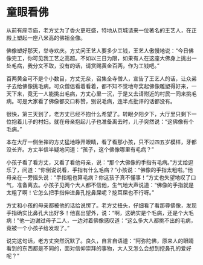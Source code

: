 # 童眼看佛

从前有座寺庙，老方丈为了香火更旺盛，特地从京城请来一位著名的王艺人，在正殿上塑起一座八米高的佛祖金像。 

佛像塑好那天，举寺欢庆。方丈问王艺人要多少工钱，王艺人傲慢地说：“今日佛像完工，你可见我工艺之高超。不如以三日为限，如果有人在这座大佛身上挑出一处毛病，我分文不取，没有的话，请赏赐黄金百两，作为工钱吧。” 

百两黄金可不是个小数目，方丈无奈，召集全寺僧人，宣告了王艺人的话，让众弟子去给佛像挑毛病。可众僧侣看着看着，都不知不觉地夸奖起佛像雕塑得好来，一天下来，竟无一人能挑出毛病，方丈心里一沉，于是又去请附近的村民一同来挑毛病。可是大家看了佛像都交口称赞，别说毛病，连半点批评的话都没有。 

很快，第三天到了，老方丈已经不抱什么希望了。转眼夕阳夕下，大厅里只剩下一位抱着儿子的村妇。就在母亲抱起儿子也准备离去时，儿子突然说：“这佛像有个毛病。” 

本在大厅一侧坐禅的方丈猛地睁开眼睛，看了看那小孩，只不过四五岁模样，牙都没长齐。方丈半信半疑地问道：“孩子，这个佛像哪里有毛病？” 

小孩子看了看方丈，又看了看他母亲，说：“那个大佛像的手指有毛病。”方丈给逗乐了，问道：“你倒说说看，手指有什么毛病？”小孩说：“佛像的手指太粗啦。”他母亲在一旁摇头说：“手指粗也算毛病？你这孩子真不懂事！”方丈也失望地叹了口气，准备离去。小孩子见两个大人都不信他，生气地大声说道：“佛像的手指就是太粗了啊！它怎么把手指伸进鼻孔挖鼻屎呢？挖耳屎也不行呀。” 

方丈和小孩的母亲都被他的话给说愣了。老方丈扭头，仔细看了看那尊佛像，发现手指确实比鼻孔大出好多！他喜出望外，说：“啊，这确实是个毛病，还是个大毛病！”他一边谢过母子二人，一边对着佛像感叹道：“这么多大人都挑不出的毛病，竟被一个小孩子给发现了。” 

说完这句话，老方丈突然沉默了。良久，自言自语道：“阿弥陀佛，原来人的眼睛看到的东西都是不同的，面对信仰崇拜的事物，大人又怎么会想到挖鼻孔的爱好呢？”
 